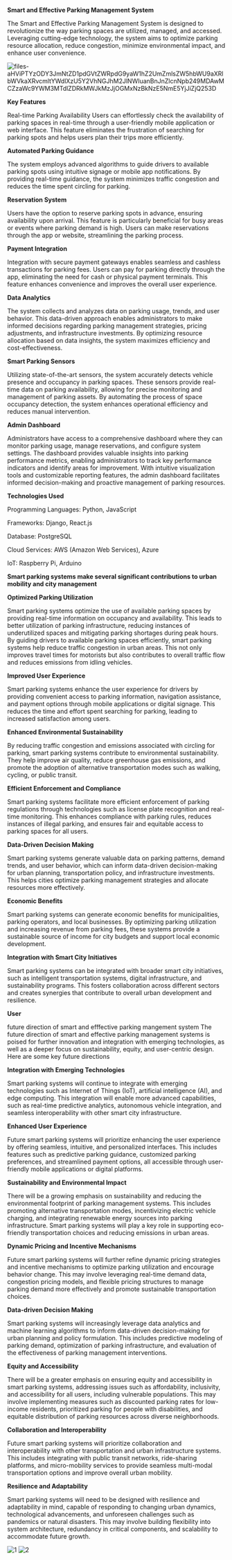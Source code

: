 **Smart and Effective Parking Management System**

The Smart and Effective Parking Management System is designed to revolutionize the way parking spaces are utilized, managed, and accessed. Leveraging cutting-edge technology, the system aims to optimize parking resource allocation, reduce congestion, minimize environmental impact, and enhance user convenience.

![files-aHViPTYzODY3JmNtZD1pdGVtZWRpdG9yaW1hZ2UmZmlsZW5hbWU9aXRlbWVkaXRvcmltYWdlXzU5Y2VhNGJhM2JlNWIuanBnJnZlcnNpb249MDAwMCZzaWc9YWM3MTdlZDRkMWJkMzJjOGMxNzBkNzE5NmE5YjJiZjQ253D](https://github.com/smartrbo/Mini-Project/assets/159227781/87ff9b7e-f008-494b-aba1-4de12cc9ee65)





**Key Features**

Real-time Parking Availability
Users can effortlessly check the availability of parking spaces in real-time through a user-friendly mobile application or web interface. This feature eliminates the frustration of searching for parking spots and helps users plan their trips more efficiently.

**Automated Parking Guidance**

The system employs advanced algorithms to guide drivers to available parking spots using intuitive signage or mobile app notifications. By providing real-time guidance, the system minimizes traffic congestion and reduces the time spent circling for parking.

**Reservation System**

Users have the option to reserve parking spots in advance, ensuring availability upon arrival. This feature is particularly beneficial for busy areas or events where parking demand is high. Users can make reservations through the app or website, streamlining the parking process.

**Payment Integration**

Integration with secure payment gateways enables seamless and cashless transactions for parking fees. Users can pay for parking directly through the app, eliminating the need for cash or physical payment terminals. This feature enhances convenience and improves the overall user experience.

**Data Analytics**

The system collects and analyzes data on parking usage, trends, and user behavior. This data-driven approach enables administrators to make informed decisions regarding parking management strategies, pricing adjustments, and infrastructure investments. By optimizing resource allocation based on data insights, the system maximizes efficiency and cost-effectiveness.

**Smart Parking Sensors**

Utilizing state-of-the-art sensors, the system accurately detects vehicle presence and occupancy in parking spaces. These sensors provide real-time data on parking availability, allowing for precise monitoring and management of parking assets. By automating the process of space occupancy detection, the system enhances operational efficiency and reduces manual intervention.

**Admin Dashboard**

Administrators have access to a comprehensive dashboard where they can monitor parking usage, manage reservations, and configure system settings. The dashboard provides valuable insights into parking performance metrics, enabling administrators to track key performance indicators and identify areas for improvement. With intuitive visualization tools and customizable reporting features, the admin dashboard facilitates informed decision-making and proactive management of parking resources.

**Technologies Used**

Programming Languages: Python, JavaScript

Frameworks: Django, React.js

Database: PostgreSQL

Cloud Services: AWS (Amazon Web Services), Azure

IoT: Raspberry Pi, Arduino

**Smart parking systems make several significant contributions to urban mobility and city management**

**Optimized Parking Utilization**

Smart parking systems optimize the use of available parking spaces by providing real-time information on occupancy and availability. This leads to better utilization of parking infrastructure, reducing instances of underutilized spaces and mitigating parking shortages during peak hours.
 By guiding drivers to available parking spaces efficiently, smart parking systems help reduce traffic congestion in urban areas. This not only improves travel times for motorists but also contributes to overall traffic flow and reduces emissions from idling vehicles.
 
**Improved User Experience** 

Smart parking systems enhance the user experience for drivers by providing convenient access to parking information, navigation assistance, and payment options through mobile applications or digital signage. This reduces the time and effort spent searching for parking, leading to increased satisfaction among users.

**Enhanced Environmental Sustainability**

By reducing traffic congestion and emissions associated with circling for parking, smart parking systems contribute to environmental sustainability. They help improve air quality, reduce greenhouse gas emissions, and promote the adoption of alternative transportation modes such as walking, cycling, or public transit.

**Efficient Enforcement and Compliance**

Smart parking systems facilitate more efficient enforcement of parking regulations through technologies such as license plate recognition and real-time monitoring. This enhances compliance with parking rules, reduces instances of illegal parking, and ensures fair and equitable access to parking spaces for all users.

**Data-Driven Decision Making**

Smart parking systems generate valuable data on parking patterns, demand trends, and user behavior, which can inform data-driven decision-making for urban planning, transportation policy, and infrastructure investments. This helps cities optimize parking management strategies and allocate resources more effectively.

**Economic Benefits**

Smart parking systems can generate economic benefits for municipalities, parking operators, and local businesses. By optimizing parking utilization and increasing revenue from parking fees, these systems provide a sustainable source of income for city budgets and support local economic development.

**Integration with Smart City Initiatives** 

Smart parking systems can be integrated with broader smart city initiatives, such as intelligent transportation systems, digital infrastructure, and sustainability programs. This fosters collaboration across different sectors and creates synergies that contribute to overall urban development and resilience.


**User**

future direction of smart and efffective parking mangement system
The future direction of smart and effective parking management systems is poised for further innovation and integration with emerging technologies, as well as a deeper focus on sustainability, equity, and user-centric design. Here are some key future directions

**Integration with Emerging Technologies**

Smart parking systems will continue to integrate with emerging technologies such as Internet of Things (IoT), artificial intelligence (AI), and edge computing. This integration will enable more advanced capabilities, such as real-time predictive analytics, autonomous vehicle integration, and seamless interoperability with other smart city infrastructure.

**Enhanced User Experience**

Future smart parking systems will prioritize enhancing the user experience by offering seamless, intuitive, and personalized interfaces. This includes features such as predictive parking guidance, customized parking preferences, and streamlined payment options, all accessible through user-friendly mobile applications or digital platforms.

**Sustainability and Environmental Impact**

There will be a growing emphasis on sustainability and reducing the environmental footprint of parking management systems. This includes promoting alternative transportation modes, incentivizing electric vehicle charging, and integrating renewable energy sources into parking infrastructure. Smart parking systems will play a key role in supporting eco-friendly transportation choices and reducing emissions in urban areas.

**Dynamic Pricing and Incentive Mechanisms**

Future smart parking systems will further refine dynamic pricing strategies and incentive mechanisms to optimize parking utilization and encourage behavior change. This may involve leveraging real-time demand data, congestion pricing models, and flexible pricing structures to manage parking demand more effectively and promote sustainable transportation choices.

**Data-driven Decision Making**

Smart parking systems will increasingly leverage data analytics and machine learning algorithms to inform data-driven decision-making for urban planning and policy formulation. This includes predictive modeling of parking demand, optimization of parking infrastructure, and evaluation of the effectiveness of parking management interventions.

**Equity and Accessibility**

There will be a greater emphasis on ensuring equity and accessibility in smart parking systems, addressing issues such as affordability, inclusivity, and accessibility for all users, including vulnerable populations. This may involve implementing measures such as discounted parking rates for low-income residents, prioritized parking for people with disabilities, and equitable distribution of parking resources across diverse neighborhoods.

**Collaboration and Interoperability**

Future smart parking systems will prioritize collaboration and interoperability with other transportation and urban infrastructure systems. This includes integrating with public transit networks, ride-sharing platforms, and micro-mobility services to provide seamless multi-modal transportation options and improve overall urban mobility.

**Resilience and Adaptability**

Smart parking systems will need to be designed with resilience and adaptability in mind, capable of responding to changing urban dynamics, technological advancements, and unforeseen challenges such as pandemics or natural disasters. This may involve building flexibility into system architecture, redundancy in critical components, and scalability to accommodate future growth.




![1](https://github.com/smartrbo/Mini-Project/assets/104967307/d1a62f94-4206-43bd-8e57-beb8200cde84)
![2](https://github.com/smartrbo/Mini-Project/assets/104967307/1c9e5a2b-dba5-4866-babd-b3120038ad21)





